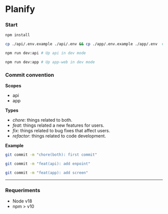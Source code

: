# Planify
### Start
```sh
npm install
```
```sh
cp ./api/.env.example ./api/.env && cp ./app/.env.example ./app/.env  # required for webpack
```
```sh
npm run dev:api # Up api in dev mode
```
```sh
npm run dev:app # Up app-web in dev mode
```
### Commit convention
**Scopes** 
- api
- app

**Types**
- _chore_: things related to both.
- _feat_: things related a new features for users.
- _fix_: things related to bug fixes that affect users.
- _refactor_: things related to code development.

**Example**
```sh
git commit -m "chore(both): first commit"
```
```sh
git commit -m "feat(api): add enpoint"
```
```sh
git commit -m "feat(app): add screen"
```
***
### Requeriments
- Node v18
- npm > v10